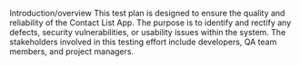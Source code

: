 Introduction/overview
    This test plan is designed to ensure the quality and reliability of the Contact List App. The purpose is to identify and rectify any defects, security vulnerabilities, or usability issues within the system. The stakeholders involved in this testing effort include developers, QA team members, and project managers.


